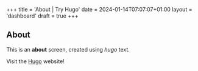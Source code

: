 +++
title = 'About | Try Hugo'
date = 2024-01-14T07:07:07+01:00
layout = 'dashboard'
draft = true
+++

## About

This is an **about** screen, created using *hugo* text.

Visit the [Hugo](https://gohugo.io) website!